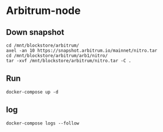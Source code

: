 # Arbitrum-node

## Down snapshot
    cd /mnt/blockstore/arbitrum/
    axel -an 10 https://snapshot.arbitrum.io/mainnet/nitro.tar
    cd /mnt/blockstore/arbitrum/arb1/nitro/
    tar -xvf /mnt/blockstore/arbitrum/nitro.tar -C . 
## Run
    docker-compose up -d
## log
    docker-compose logs --follow
